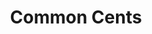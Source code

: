 ---
title: "Common Cents"
url: /rapid-city/common-cents-north-lacrosse-street/
shop: convenience
---